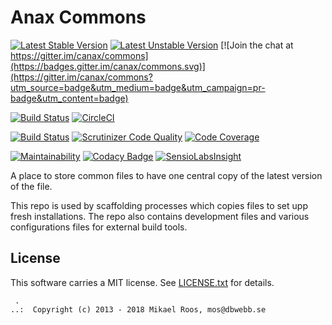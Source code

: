 Anax Commons
========================

[![Latest Stable Version](https://poser.pugx.org/anax/commons/v/stable)](https://packagist.org/packages/anax/commons)
[![Latest Unstable Version](https://poser.pugx.org/anax/commons/v/unstable)](https://packagist.org/packages/anax/commons)
[![Join the chat at https://gitter.im/canax/commons](https://badges.gitter.im/canax/commons.svg)](https://gitter.im/canax/commons?utm_source=badge&utm_medium=badge&utm_campaign=pr-badge&utm_content=badge)

[![Build Status](https://travis-ci.org/canax/commons.svg?branch=master)](https://travis-ci.org/canax/commons)
[![CircleCI](https://circleci.com/gh/canax/commons.svg?style=svg)](https://circleci.com/gh/canax/commons)

[![Build Status](https://scrutinizer-ci.com/g/canax/commons/badges/build.png?b=master)](https://scrutinizer-ci.com/g/canax/commons/build-status/master)
[![Scrutinizer Code Quality](https://scrutinizer-ci.com/g/canax/commons/badges/quality-score.png?b=master)](https://scrutinizer-ci.com/g/canax/commons/?branch=master)
[![Code Coverage](https://scrutinizer-ci.com/g/canax/commons/badges/coverage.png?b=master)](https://scrutinizer-ci.com/g/canax/commons/?branch=master)

[![Maintainability](https://api.codeclimate.com/v1/badges/8705e9bc0a597e6dfb9a/maintainability)](https://codeclimate.com/github/canax/commons/maintainability)
[![Codacy Badge](https://api.codacy.com/project/badge/Grade/c3d60f33c0b947a3af127788e800b402)](https://www.codacy.com/app/mosbth/commons?utm_source=github.com&amp;utm_medium=referral&amp;utm_content=canax/commons&amp;utm_campaign=Badge_Grade)
[![SensioLabsInsight](https://insight.sensiolabs.com/projects/01f9f4c7-1172-4630-b160-d9255b41b3bc/mini.png)](https://insight.sensiolabs.com/projects/01f9f4c7-1172-4630-b160-d9255b41b3bc)

A place to store common files to have one central copy of the latest version of the file.

This repo is used by scaffolding processes which copies files to set upp fresh installations. The repo also contains development files and various configurations files for external build tools.



License
------------------

This software carries a MIT license. See [LICENSE.txt](LICENSE.txt) for details.



```
 .  
..:  Copyright (c) 2013 - 2018 Mikael Roos, mos@dbwebb.se
```
